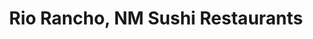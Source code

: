 ---
layout: city
title: Rio Rancho, NM Sushi Restaurants
permalink: /new-mexico/rio-rancho/
stateAbbr: NM
stateName: New Mexico
cityName: Rio Rancho
---
